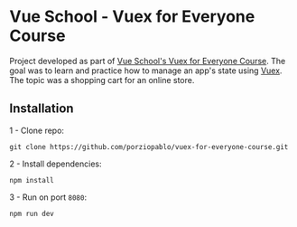 # Vue School - Vuex for Everyone Course

Project developed as part of [Vue School's Vuex for Everyone Course](https://vueschool.io/courses/vuex-for-everyone). The goal was to learn and practice how to manage an app's state using [Vuex](https://vuex.vuejs.org/). The topic was a shopping cart for an online store.

## Installation

1 - Clone repo:

```
git clone https://github.com/porziopablo/vuex-for-everyone-course.git
```

2 - Install dependencies:

```
npm install
```

3 - Run on port `8080`:

```
npm run dev
```
